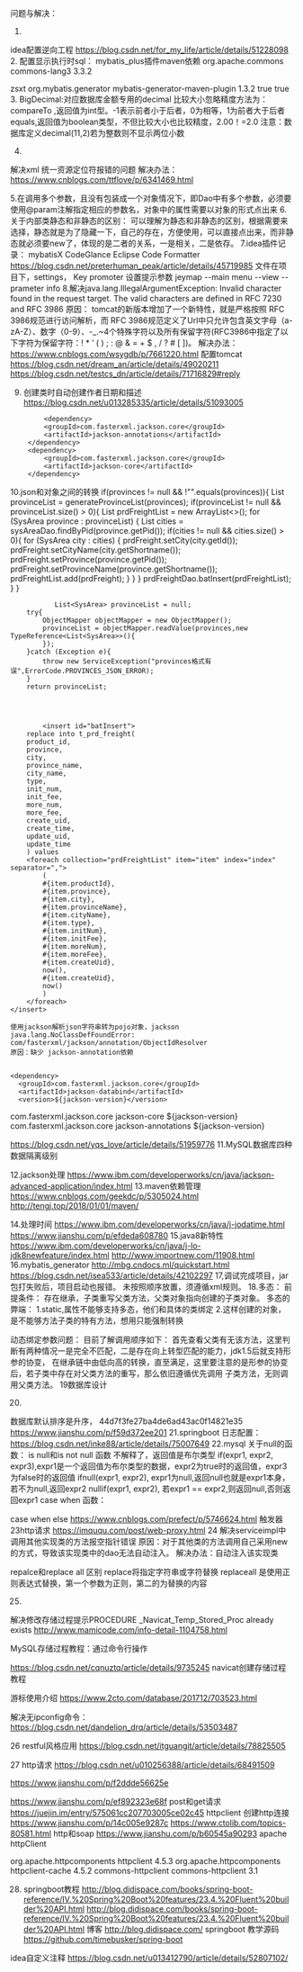 问题与解决：

1.
idea配置逆向工程
https://blog.csdn.net/for_my_life/article/details/51228098
2.
配置显示执行时sql：
mybatis_plus插件maven依赖
<dependency>
	<groupId>org.apache.commons</groupId>
	<artifactId>commons-lang3</artifactId>
	<version>3.3.2</version>
</dependency>

<finalName>zsxt</finalName>
  <plugins>
    <plugin>
      <groupId>org.mybatis.generator</groupId>
      <artifactId>mybatis-generator-maven-plugin</artifactId>
      <version>1.3.2</version>
      <configuration>
        <verbose>true</verbose>
        <overwrite>true</overwrite>
      </configuration>
    </plugin>
  </plugins>
3.
BigDecimal:对应数据库金额专用的decimal
比较大小忽略精度方法为：
compareTo ,返回值为int型。-1表示前者小于后者，0为相等，1为前者大于后者
equals,返回值为boolean类型，不但比较大小也比较精度，2.00！=2.0
注意：数据库定义decimal(11,2)若为整数则不显示两位小数

4.
解决xml 统一资源定位符报错的问题
解决办法：https://www.cnblogs.com/ttflove/p/6341469.html

5.在调用多个参数，且没有包装成一个对象情况下，即Dao中有多个参数，必须要使用@param注解指定相应的参数名，对象中的属性需要以对象的形式点出来
6.关于内部类静态和非静态的区别：
可以理解为静态和非静态的区别，根据需要来选择，静态就是为了隐藏一下，自己的存在，方便使用，可以直接点出来，而非静态就必须要new了，体现的是二者的关系，一是相关，二是依存。
7.idea插件记录：
	mybatisX
	CodeGlance
	Eclipse Code Formatter
		https://blog.csdn.net/preterhuman_peak/article/details/45719985
		文件在项目下，settings，
	Key promoter
	设置提示参数 jeymap --main menu --view --prameter info
8.解决java.lang.IllegalArgumentException: Invalid character found in the request target. The valid characters are defined in RFC 7230 and RFC 3986
	原因：
	tomcat的新版本增加了一个新特性，就是严格按照 RFC 3986规范进行访问解析，而 RFC 3986规范定义了Url中只允许包含英文字母（a-zA-Z）、数字（0-9）、-_.~4个特殊字符以及所有保留字符(RFC3986中指定了以下字符为保留字符：! * ’ ( ) ; : @ & = + $ , / ? # [ ])。
	解决办法：
	https://www.cnblogs.com/wsygdb/p/7661220.html
	配置tomcat
	https://blog.csdn.net/dream_an/article/details/49020211
	https://blog.csdn.net/testcs_dn/article/details/71716829#reply

9.	
	创建类时自动创建作者日期和描述
	https://blog.csdn.net/u013285335/article/details/51093005


			<dependency>
			<groupId>com.fasterxml.jackson.core</groupId>
			<artifactId>jackson-annotations</artifactId>
		</dependency>
		<dependency>
			<groupId>com.fasterxml.jackson.core</groupId>
			<artifactId>jackson-core</artifactId>
		</dependency>

10.json和对象之间的转换	
		       if(provinces != null && !"".equals(provinces)){
            List<SysArea> provinceList = generateProvinceList(provinces);
            if(provinceList != null && provinceList.size() > 0){
                List<PrdFreight> prdFreightList = new ArrayList<>();
                for (SysArea province : provinceList) {
                    List<SysArea> cities = sysAreaDao.findByPid(province.getPid());
                    if(cities != null && cities.size() > 0){
                        for (SysArea city : cities) {
                            prdFreight.setCity(city.getId());
                            prdFreight.setCityName(city.getShortname());
                            prdFreight.setProvince(province.getPid());
                            prdFreight.setProvinceName(province.getShortname());
                            prdFreightList.add(prdFreight);
                        }
                    }
                }
                prdFreightDao.batInsert(prdFreightList);
            }
        }


               List<SysArea> provinceList = null;
        try{
            ObjectMapper objectMapper = new ObjectMapper();
            provinceList = objectMapper.readValue(provinces,new TypeReference<List<SysArea>>(){
            });
        }catch (Exception e){
            throw new ServiceException("provinces格式有误",ErrorCode.PROVINCES_JSON_ERROR);
        }
        return provinceList;




            <insert id="batInsert">
        replace into t_prd_freight(
        product_id,
        province,
        city,
        province_name,
        city_name,
        type,
        init_num,
        init_fee,
        more_num,
        more_fee,
        create_uid,
        create_time,
        update_uid,
        update_time
        ) values
        <foreach collection="prdFreightList" item="item" index="index" separator=",">
            (
            #{item.productId},
            #{item.province},
            #{item.city},
            #{item.provinceName},
            #{item.cityName},
            #{item.type},
            #{item.initNum},
            #{item.initFee},
            #{item.moreNum},
            #{item.moreFee},
            #{item.createUid},
            now(),
            #{item.createUid},
            now()
            )
        </foreach>
    </insert>

    使用jackson解析json字符串转为pojo对象，jackson java.lang.NoClassDefFoundError: com/fasterxml/jackson/annotation/ObjectIdResolver
    原因：缺少 jackson-annotation依赖


    <dependency>  
      <groupId>com.fasterxml.jackson.core</groupId>  
      <artifactId>jackson-databind</artifactId>  
      <version>${jackson-version}</version>  
</dependency>  
<dependency>  
      <groupId>com.fasterxml.jackson.core</groupId>  
      <artifactId>jackson-core</artifactId>  
      <version>${jackson-version}</version>  
</dependency>  
<dependency>  
      <groupId>com.fasterxml.jackson.core</groupId>  
      <artifactId>jackson-annotations</artifactId>  
      <version>${jackson-version}</version>  
</dependency> 

https://blog.csdn.net/yqs_love/article/details/51959776 
 11.MySQL数据库四种数据隔离级别
	
 12.jackson处理
 https://www.ibm.com/developerworks/cn/java/jackson-advanced-application/index.html
 13.maven依赖管理
https://www.cnblogs.com/geekdc/p/5305024.html
http://tengj.top/2018/01/01/maven/

 14.处理时间
 https://www.ibm.com/developerworks/cn/java/j-jodatime.html
 https://www.jianshu.com/p/efdeda608780
 15.java8新特性
 https://www.ibm.com/developerworks/cn/java/j-lo-jdk8newfeature/index.html
 http://www.importnew.com/11908.html
 16.mybatis_generator
 http://mbg.cndocs.ml/quickstart.html
 https://blog.csdn.net/isea533/article/details/42102297
 17,调试完成项目，jar包打失败后，项目启动也报错。
 未按照顺序放置，须遵循xml规则。
 18.多态：
 前提条件：
 	存在继承，子类重写父类方法，父类对象指向创建的子类对象。
 	多态的弊端：
 		1.static,属性不能够支持多态，他们和具体的类绑定
 		2.这样创建的对象，是不能够方法子类的特有方法，想用只能强制转换

 动态绑定参数问题：
 	目前了解调用顺序如下：
 		首先查看父类有无该方法，这里判断有两种情况一是完全不匹配，二是存在向上转型匹配的能力，jdk1.5后就支持形参的协变，
 		在继承链中由低向高的转换，直至满足，这里要注意的是形参的协变后，若子类中存在对父类方法的重写，那么依旧遵循优先调用
 		子类方法，无则调用父类方法。
19数据库设计


20.
数据库默认排序是升序，
44d7f3fe27ba4de6ad43ac0f14821e35
https://www.jianshu.com/p/f59d372ee201
21.springboot 日志配置：
https://blog.csdn.net/inke88/article/details/75007649
22.mysql
关于null的函数：
is null和is not null 函数 不解释了，返回值是布尔类型
if(expr1, expr2, expr3),expr1是一个返回值为布尔类型的数据，expr2为true时的返回值，expr3为false时的返回值
ifnull(expr1, expr2), expr1为null,返回null也就是expr1本身，若不为null,返回expr2
nullif(expr1, expr2), 若expr1 == expr2,则返回null,否则返回expr1
case when 函数：

case when else
https://www.cnblogs.com/prefect/p/5746624.html
触发器
23http请求
https://imququ.com/post/web-proxy.html
24
解决serviceimpl中调用其他实现类的方法报空指针错误
原因：对于其他类的方法调用自己采用new的方式，导致该实现类中的dao无法自动注入。
解决办法：自动注入该实现类

repalce和replace all 区别
replace将指定字符串或字符替换 replaceall 是使用正则表达式替换，第一个参数为正则，第二的为替换的内容

25.
解决修改存储过程提示PROCEDURE _Navicat_Temp_Stored_Proc already exists
http://www.mamicode.com/info-detail-1104758.html

MySQL存储过程教程：通过命令行操作

https://blog.csdn.net/cqnuztq/article/details/9735245
navicat创建存储过程教程

游标使用介绍
https://www.2cto.com/database/201712/703523.html

解决无ipconfig命令：
https://blog.csdn.net/dandelion_drq/article/details/53503487

26 restful风格应用
https://blog.csdn.net/itguangit/article/details/78825505

27 http请求
https://blog.csdn.net/u010256388/article/details/68491509

https://www.jianshu.com/p/f2ddde56625e

https://www.jianshu.com/p/ef892323e68f
post和get请求
https://juejin.im/entry/575061cc207703005ce02c45
httpclient 创建http连接
https://www.jianshu.com/p/14c005e9287c
https://www.ctolib.com/topics-80581.html
http和soap
https://www.jianshu.com/p/b60545a90293
apache httpClient
<!-- https://mvnrepository.com/artifact/org.apache.httpcomponents/httpclient -->
<dependency>
    <groupId>org.apache.httpcomponents</groupId>
    <artifactId>httpclient</artifactId>
    <version>4.5.3</version>
</dependency>

<!-- https://mvnrepository.com/artifact/org.apache.httpcomponents/httpclient-cache -->
<dependency>
    <groupId>org.apache.httpcomponents</groupId>
    <artifactId>httpclient-cache</artifactId>
    <version>4.5.2</version>
</dependency>

<!-- https://mvnrepository.com/artifact/commons-httpclient/commons-httpclient -->
<dependency>
    <groupId>commons-httpclient</groupId>
    <artifactId>commons-httpclient</artifactId>
    <version>3.1</version>
</dependency>

28. springboot教程
http://blog.didispace.com/books/spring-boot-reference/IV.%20Spring%20Boot%20features/23.4.%20Fluent%20builder%20API.html
http://blog.didispace.com/books/spring-boot-reference/IV.%20Spring%20Boot%20features/23.4.%20Fluent%20builder%20API.html
博客
http://blog.didispace.com/
springboot 教学源码
https://github.com/timebusker/spring-boot

idea自定义注释
https://blog.csdn.net/u013412790/article/details/52807102/